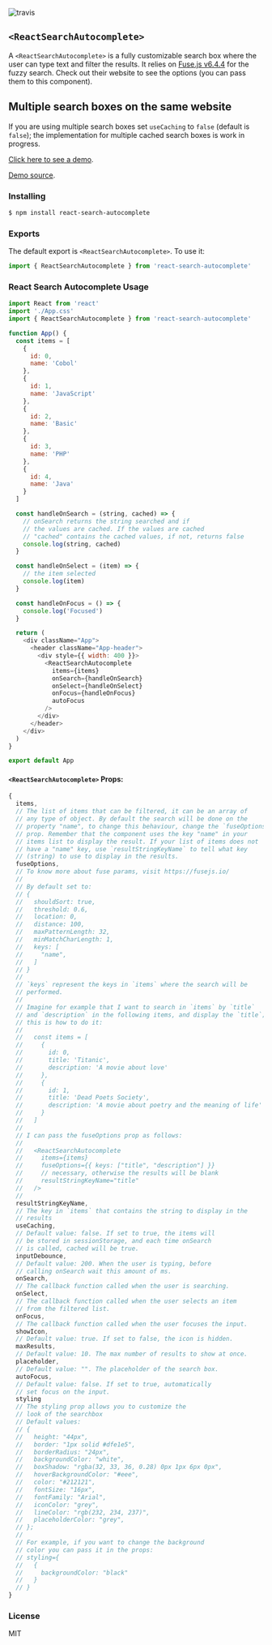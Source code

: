 ![travis](https://travis-ci.com/sickdyd/react-search-autocomplete.svg?branch=master)

## `<ReactSearchAutocomplete>`

A `<ReactSearchAutocomplete>` is a fully customizable search box where the user can type text and filter the results. It relies on [Fuse.js v6.4.4](https://fusejs.io/) for the fuzzy search. Check out their website to see the options (you can pass them to this component).

## Multiple search boxes on the same website

If you are using multiple search boxes set `useCaching` to `false` (default is `false`); the implementation for multiple cached search boxes is work in progress.

[Click here to see a demo](https://sickdyd.github.io/react-search-autocomplete-demo/).

[Demo source](https://github.com/sickdyd/react-search-autocomplete-demo).

### Installing

```bash
$ npm install react-search-autocomplete
```

### Exports

The default export is `<ReactSearchAutocomplete>`.
To use it:

```js
import { ReactSearchAutocomplete } from 'react-search-autocomplete'
```

### React Search Autocomplete Usage

```js
import React from 'react'
import './App.css'
import { ReactSearchAutocomplete } from 'react-search-autocomplete'

function App() {
  const items = [
    {
      id: 0,
      name: 'Cobol'
    },
    {
      id: 1,
      name: 'JavaScript'
    },
    {
      id: 2,
      name: 'Basic'
    },
    {
      id: 3,
      name: 'PHP'
    },
    {
      id: 4,
      name: 'Java'
    }
  ]

  const handleOnSearch = (string, cached) => {
    // onSearch returns the string searched and if
    // the values are cached. If the values are cached
    // "cached" contains the cached values, if not, returns false
    console.log(string, cached)
  }

  const handleOnSelect = (item) => {
    // the item selected
    console.log(item)
  }

  const handleOnFocus = () => {
    console.log('Focused')
  }

  return (
    <div className="App">
      <header className="App-header">
        <div style={{ width: 400 }}>
          <ReactSearchAutocomplete
            items={items}
            onSearch={handleOnSearch}
            onSelect={handleOnSelect}
            onFocus={handleOnFocus}
            autoFocus
          />
        </div>
      </header>
    </div>
  )
}

export default App
```

#### `<ReactSearchAutocomplete>` Props:

```js
{
  items,
  // The list of items that can be filtered, it can be an array of
  // any type of object. By default the search will be done on the
  // property "name", to change this behaviour, change the `fuseOptions`
  // prop. Remember that the component uses the key "name" in your
  // items list to display the result. If your list of items does not
  // have a "name" key, use `resultStringKeyName` to tell what key
  // (string) to use to display in the results.
  fuseOptions,
  // To know more about fuse params, visit https://fusejs.io/
  //
  // By default set to:
  // {
  //   shouldSort: true,
  //   threshold: 0.6,
  //   location: 0,
  //   distance: 100,
  //   maxPatternLength: 32,
  //   minMatchCharLength: 1,
  //   keys: [
  //     "name",
  //   ]
  // }
  //
  // `keys` represent the keys in `items` where the search will be
  // performed.
  //
  // Imagine for example that I want to search in `items` by `title`
  // and `description` in the following items, and display the `title`;
  // this is how to do it:
  //
  //   const items = [
  //     {
  //       id: 0,
  //       title: 'Titanic',
  //       description: 'A movie about love'
  //     },
  //     {
  //       id: 1,
  //       title: 'Dead Poets Society',
  //       description: 'A movie about poetry and the meaning of life'
  //     }
  //   ]
  //
  // I can pass the fuseOptions prop as follows:
  //
  //   <ReactSearchAutocomplete
  //     items={items}
  //     fuseOptions={{ keys: ["title", "description"] }}
  //     // necessary, otherwise the results will be blank
  //     resultStringKeyName="title"
  //   />
  //
  resultStringKeyName,
  // The key in `items` that contains the string to display in the
  // results
  useCaching,
  // Default value: false. If set to true, the items will
  // be stored in sessionStorage, and each time onSearch
  // is called, cached will be true.
  inputDebounce,
  // Default value: 200. When the user is typing, before
  // calling onSearch wait this amount of ms.
  onSearch,
  // The callback function called when the user is searching.
  onSelect,
  // The callback function called when the user selects an item
  // from the filtered list.
  onFocus,
  // The callback function called when the user focuses the input.
  showIcon,
  // Default value: true. If set to false, the icon is hidden.
  maxResults,
  // Default value: 10. The max number of results to show at once.
  placeholder,
  // Default value: "". The placeholder of the search box.
  autoFocus,
  // Default value: false. If set to true, automatically
  // set focus on the input.
  styling
  // The styling prop allows you to customize the
  // look of the searchbox
  // Default values:
  // {
  //   height: "44px",
  //   border: "1px solid #dfe1e5",
  //   borderRadius: "24px",
  //   backgroundColor: "white",
  //   boxShadow: "rgba(32, 33, 36, 0.28) 0px 1px 6px 0px",
  //   hoverBackgroundColor: "#eee",
  //   color: "#212121",
  //   fontSize: "16px",
  //   fontFamily: "Arial",
  //   iconColor: "grey",
  //   lineColor: "rgb(232, 234, 237)",
  //   placeholderColor: "grey",
  // };
  //
  // For example, if you want to change the background
  // color you can pass it in the props:
  // styling={
  //   {
  //     backgroundColor: "black"
  //   }
  // }
}
```

### License

MIT

